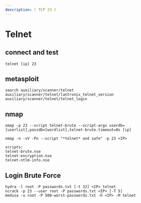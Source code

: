 ```yaml
---
description: ( TCP 23 )
---
```


# Telnet

## connect and test

```
telnet [ip] 23
```

## metasploit

```
search auxiliary/scanner/telnet
auxiliary/scanner/telnet/lantronix_telnet_version
auxiliary/scanner/telnet/telnet_login
```

## nmap

```
nmap -p 23 --script telnet-brute --script-args userdb=[userlist],passdb=[wordlist],telnet-brute.timeout=8s [ip]

nmap -n -sV -Pn --script "*telnet* and safe" -p 23 <IP>

scripts:
telnet-brute.nse
telnet-encryption.nse
telnet-ntlm-info.nse
```

## Login Brute Force

```
hydra -l root -P passwords.txt [-t 32] <IP> telnet
ncrack -p 23 --user root -P passwords.txt <IP> [-T 5]
medusa -u root -P 500-worst-passwords.txt -h <IP> -M telnet
```
